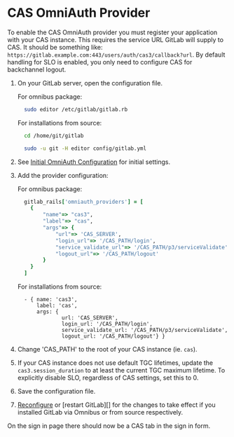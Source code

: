 # CAS OmniAuth Provider

To enable the CAS OmniAuth provider you must register your application with your CAS instance. This requires the service URL GitLab will supply to CAS. It should be something like: `https://gitlab.example.com:443/users/auth/cas3/callback?url`. By default handling for SLO is enabled, you only need to configure CAS for backchannel logout.

1.  On your GitLab server, open the configuration file.

    For omnibus package:

    ```sh
      sudo editor /etc/gitlab/gitlab.rb
    ```

    For installations from source:

    ```sh
      cd /home/git/gitlab

      sudo -u git -H editor config/gitlab.yml
    ```

1.  See [Initial OmniAuth Configuration](omniauth.md#initial-omniauth-configuration) for initial settings.

1.  Add the provider configuration:

    For omnibus package:

    ```ruby
      gitlab_rails['omniauth_providers'] = [
        {
            "name"=> "cas3",
            "label"=> "cas",
            "args"=> {
                "url"=> 'CAS_SERVER',
                "login_url"=> '/CAS_PATH/login',
                "service_validate_url"=> '/CAS_PATH/p3/serviceValidate',
                "logout_url"=> '/CAS_PATH/logout'
            }
        }
      ]
    ```
    

    For installations from source:

    ```
      - { name: 'cas3',
          label: 'cas',
          args: {
                  url: 'CAS_SERVER',
                  login_url: '/CAS_PATH/login',
                  service_validate_url: '/CAS_PATH/p3/serviceValidate',
                  logout_url: '/CAS_PATH/logout'} }
    ```

1.  Change 'CAS_PATH' to the root of your CAS instance (ie. `cas`).

1.  If your CAS instance does not use default TGC lifetimes, update the `cas3.session_duration` to at least the current TGC maximum lifetime. To explicitly disable SLO, regardless of CAS settings, set this to 0.

1.  Save the configuration file.

1.  [Reconfigure][] or [restart GitLab][] for the changes to take effect if you
    installed GitLab via Omnibus or from source respectively.

On the sign in page there should now be a CAS tab in the sign in form.

[reconfigure]: ../administration/restart_gitlab.md#omnibus-gitlab-reconfigure
[restart]: ../administration/restart_gitlab.md#installations-from-source

